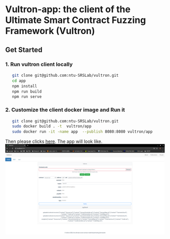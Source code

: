 # Vultron-app: the client of the Ultimate Smart Contract Fuzzing Framework (Vultron)

## Get Started
### 1. Run vultron client locally
```bash
   git clone git@github.com:ntu-SRSLab/vultron.git
   cd app 
   npm install
   npm run build
   npm run serve
```
### 2. Customize the client docker image and Run it 
```bash
   git clone git@github.com:ntu-SRSLab/vultron.git
   sudo docker build . -t  vultron/app
   sudo docker run -it -name app  --publish 8080:8080 vultron/app
```
Then please clicks [here](http://localhost:8080/).  The app will look like.
![vultron client](./images/vultron.png)